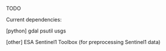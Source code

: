 TODO


Current dependencies:

[python]
gdal
psutil
usgs

[other]
ESA Sentinel1 Toolbox (for preprocessing Sentinel1 data)

